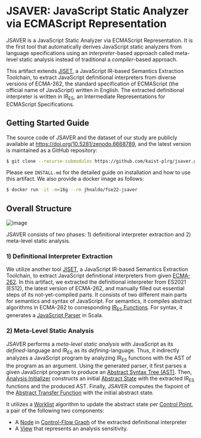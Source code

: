 # JSAVER: JavaScript Static Analyzer via ECMAScript Representation

JSAVER is a JavaScript Static Analyzer via ECMAScript Representation.  It is the
first tool that automatically derives JavaScript static analyzers from language
specifications using an _interpreter_-based approach called meta-level static
analysis instead of traditional a _compiler_-based approach.

This artifact extends [JISET](https://github.com/kaist-plrg/jiset), a JavaScript
IR-based Semantics Extraction Toolchain, to extract JavaScript definitional
interpreters from diverse versions of ECMA-262, the standard specification of
ECMAScript (the official name of JavaScript) written in English. The extracted
definitional interpreter is written in $\text{IR}_\text{ES}$, an Intermediate
Representations for ECMAScript Specifications.


## Getting Started Guide

The source code of JSAVER and the dataset of our study are publicly available at
https://doi.org/10.5281/zenodo.6668789, and the latest version is maintained as
a GitHub repository:

```bash
$ git clone --recurse-submodules https://github.com/kaist-plrg/jsaver.git
```

Please see `INSTALL.md` for the detailed guide on installation and how to use
this artifact.  We also provide a docker image as follows:

```bash
$ docker run -it -m=16g --rm jhnaldo/fse22-jsaver
```

## Overall Structure

![image](https://user-images.githubusercontent.com/6766660/173753671-01981c6d-9ab2-4640-b2a8-f045b50cfbb4.png)

JSAVER consists of two phases: 1) definitional interpreter extraction and 2)
meta-level static analysis.

### 1) Definitional Interpreter Extraction

We utilize another tool [JISET](https://github.com/kaist-plrg/jiset), a
JavaScript IR-based Semantics Extraction Toolchain, to extract JavaScript
definitional interpreters from given [ECMA-262](`./ecma262/`).  In this
artifact, we extracted the definitional interpreter from ES2021 (ES12), the
latest version of ECMA-262, and manually filled out essential steps of its
not-yet-compiled parts.  It consists of two different main parts for semantics
and syntax of JavaScript. For semantics, it compiles abstract algorithms in
ECMA-262 to corresponding [$\text{IR}_\text{ES}$
Functions](./src/main/resources/es2021/generated/algorithm/).  For syntax, it
generates a [JavaScript
Parser](./src/main/scala/kr/ac/kaist/jsaver/js/Parser.scala) in Scala.


### 2) Meta-Level Static Analysis

JSAVER performs a _meta-level static analysis_ with JavaScript as its
_defined_-language and $\text{IR}_\text{ES}$ as its _defining_-language.  Thus,
it indirectly analyzes a JavaScript program by analyzing $\text{IR}_\text{ES}$
functions with the AST of the program as an argument.  Using the generated
parser, it first parses a given JavaScript program to produce an [Abstract
Syntax Tree (AST)](./src/main/scala/kr/ac/kaist/jsaver/js/AST.scala). Then,
[Analysis
Initializer](./src/main/scala/kr/ac/kaist/jsaver/analyzer/Initialize.scala)
constructs an initial [Abstract
State](./src/main/scala/kr/ac/kaist/jsaver/analyzer/domain/state/BasicState.scala)
with the extracted $\text{IR}_\text{ES}$ functions and the produced AST.
Finally, JSAVER computes the fixpoint of the [Abstract Transfer
Function](./src/main/scala/kr/ac/kaist/jsaver/analyzer/AbsTransfer.scala) with
the initial abstract state.

It utilizes a
[Worklist](./src/main/scala/kr/ac/kaist/jsaver/util/Worklist.scala) algorithm to
update the abstract state per [Control
Point](./src/main/scala/kr/ac/kaist/jsaver/analyzer/ControlPoint.scala), a pair
of the following two components:
- A [Node](./src/main/scala/kr/ac/kaist/jsaver/cfg/Node.scala) in
    [Control-Flow Graph](./src/main/scala/kr/ac/kaist/jsaver/cfg/CFG.scala) of
    the extracted definitional interpreter
- A [View](./src/main/scala/kr/ac/kaist/jsaver/analyzer/View.scala)
    that represents an analysis sensitivity.
